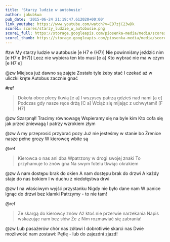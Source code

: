 ```yaml
---
title: 'Starzy ludzie w autobusie'
author: jakubkwa
pub_date: '2015-06-24 21:19:47.612020+00:00'
link_youtube: https://www.youtube.com/watch?v=ED7zjC23wDk
score1: scores/starzy_ludzie_w_autobusie.png
score1_full: https://storage.googleapis.com/piosenka-media/media/scores/starzy_ludzie_w_autobusie.png
score1_thumb: https://storage.googleapis.com/piosenka-media/media/scores/starzy_ludzie_w_autobusie.png.180x0_q85_upscale.jpg
---
```


#zw
My starzy ludzie w autobusie [e H7 e (H7)]
Nie powinniśmy jeździć nim [e H7 e (H7)]
Lecz nie wybiera ten kto musi [e a]
Kto wybrać nie ma w czym [e H7 e]

@zw
Miejsca już dawno są zajęte
Zostało tyle żeby stać
I czekać aż w uliczki kręte
Autobus zacznie gnać

#ref
>Dokoła obce plecy tkwią [e a]
>I wszyscy patrzą gdzieś nad nami [a e]
>Podczas gdy nasze ręce drżą [C a]
>Wciąż się mijając z uchwytami! [F H7]

@zw
Szarpnął! Tracimy równowagę
Wspieramy się na byle kim
Kto cofa się jak przed zniewagą
I patrzy wzrokiem złym

@zw
A my przeprosić przybrać pozy
Już nie jesteśmy w stanie bo
Źrenice nasze pełne grozy
W kierowcę wbite są

@ref
>Kierowca o nas ani dba
>Wpatrzony w drogi swojej znaki
>To przyhamuje to znów gna
>Na swym fotelu tkwiąc okrakiem

@zw
A nam dostępu brak do okien
A nam dostępu brak do drzwi
A każdy staje do nas bokiem
I w duchu z niedołęstwa drwi

@zw
I na właściwym wyjść przystanku
Nigdy nie było dane nam
W panice lgnąc do drzwi bez klamki
Patrzymy - to nie tam!

@ref
>Ze skargą do kierowcy znów
>Aż ktoś nie przerwie narzekania
>Napis wskazując nam bez słów
>Że z Nim rozmawiać się zabrania!

@zw
Lub pasażerów chór nas zdławi
I dobrotliwie skarci nas
Dwie możliwość nam zostawi:
Pętlę - lub do zajezdni zjazd!